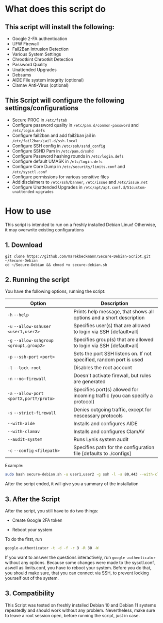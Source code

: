 # What does this script do

## This script will install the following:

  * Google 2-FA authentication
  * UFW Firewall
  * Fail2Ban Intrusion Detection
  * Various System Settings
  * Chrootkint Chrootkit Detection
  * Password Quality
  * Unattended Upgrades
  * Debsums
  * AIDE File system integrity (optional)
  * Clamav Anti-Virus (optional)


## This Script will configure the following settings/configurations

  * Secure PROC in `/etc/fstab`
  * Configure password quality in `/etc/pam.d/common-password` and `/etc/login.defs`
  * Configure fail2ban and add fail2ban jail in `/etc/fail2ban/jail.d/ssh.local`
  * Configure SSH config in `/etc/ssh/sshd_config`
  * Configure SSHD Pam in `/etc/pam.d/sshd`
  * Configure Password hashing rounds in `/etc/login.defs`
  * Configure default UMASK in `/etc/login.defs`
  * Configure Core Dump in `/etc/security/limits.conf` and `/etc/sysctl.conf`
  * Configure permissions for various sensitive files
  * Add disclaimers to `/etc/ssh/banner`, `/etc/issue` and `/etc/issue.net`
  * Configure Unattended Upgrades in `/etc/apt/apt.conf.d/51custom-unattended-upgrades`

# How to use

This script is intended to run on a freshly installed Debian Linux! Otherwise, it may overwrite existing configurations

## 1. Download

```
git clone https://github.com/marekbeckmann/Secure-Debian-Script.git ~/Secure-Debian
cd ~/Secure-Debian && chmod +x secure-debian.sh
``` 

## 2. Running the script

You have the following options, running the script:

| Option                                    | Description                                                                 |
| ----------------------------------------- | --------------------------------------------------------------------------- |
| `-h` `--help`                             | Prints help message, that shows all options and a short description         |
| `-u` `--allow-sshuser` `<user1,user2>`    | Specifies user(s) that are allowed to login via SSH [default=all]           |
| `-g` `--allow-sshgroup` `<group1,group2>` | Specifies group(s) that are allowed to login via SSH [default=all]          |
| `-p` `--ssh-port` `<port>`                | Sets the port SSH listens on. If not specified, random port is used         |
| `-l` `--lock-root`                        | Disables the root account                                                   |
| `-n` `--no-firewall`                      | Doesn't activate firewall, but rules are generated                          |
| `-a` `--allow-port` `<portX,portY/proto>` | Specifies port(s) allowed for incoming traffic (you can specify a protocol) |
| `-s` `--strict-firewall`                  | Denies outgoing traffic, except for nescessary protocols                    |
| `--with-aide`                             | Installs and configures AIDE                                                |
| `--with-clamav`                           | Installs and configures ClamAV                                              |
| `--audit-system`                          | Runs Lynis system audit                                                     |
| `-c` `--config` `<filepath>`              | Specifies path for the configuration file [defaults to ./configs]           |

Example: 
```bash
sudo bash secure-debian.sh -u user1,user2 -g ssh -l -a 80,443 --with-clamav --audit-system
```

After the script ended, it will give you a summary of the installation

## 3. After the Script

After the script, you still have to do two things:

* Create Google 2FA token

* Reboot your system

To do the first, run
```bash
google-authenticator -t -d -f -r 3 -R 30 -W
```
If you want to answer the questions interactively, run `google-authenticator` without any options. Because some changes were made to the sysctl.conf, aswell as limits.conf, you have to reboot your system. 
Before you do that, you should make sure, that you can connect via SSH, to prevent locking yourself out of the system.

## 3. Compatibility

This Script was tested on freshly installed Debian 10 and Debian 11 systems repeatedly and should work without any problem. Nevertheless, make sure to leave a root session open, before running the script, just in case.

